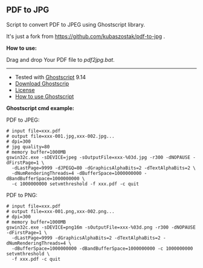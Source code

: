 ## PDF to JPG

Script to convert PDF to JPEG using Ghostscript library.

It's just a fork from https://github.com/kubaszostak/pdf-to-jpg .

**How to use:**

Drag and drop Your PDF file to _pdf2jpg.bat_.

---

* Tested with [Ghostscript](http://www.ghostscript.com/) 9.14
* [Download Ghostscrip](http://www.ghostscript.com/download/)
* [License](http://www.ghostscript.com/download/gsdnld.html)
* [How to use Ghostscript](http://web.mit.edu/ghostscript/www/Use.htm)

**Ghostscript cmd example:**

PDF to JPEG:
``` shell
# input file=xxx.pdf
# output file=xxx-001.jpg,xxx-002.jpg...
# dpi=300
# jpg quality=80
# memory buffer=1000MB
gswin32c.exe -sDEVICE=jpeg -sOutputFile=xxx-%03d.jpg -r300 -dNOPAUSE -dFirstPage=1 \
  -dLastPage=9999 -dJPEGQ=80 -dGraphicsAlphaBits=2 -dTextAlphaBits=2 \
  -dNumRenderingThreads=4 -dBufferSpace=1000000000 -dBandBufferSpace=1000000000 \
  -c 1000000000 setvmthreshold -f xxx.pdf -c quit
```

PDF to PNG:
``` shell
# input file=xxx.pdf
# output file=xxx-001.png,xxx-002.png...
# dpi=300
# memory buffer=1000MB
gswin32c.exe -sDEVICE=png16m -sOutputFile=xxx-%03d.png -r300 -dNOPAUSE -dFirstPage=1 \
  -dLastPage=9999 -dGraphicsAlphaBits=2 -dTextAlphaBits=2 -dNumRenderingThreads=4 \
  -dBufferSpace=1000000000 -dBandBufferSpace=1000000000 -c 1000000000 setvmthreshold \
  -f xxx.pdf -c quit
```
